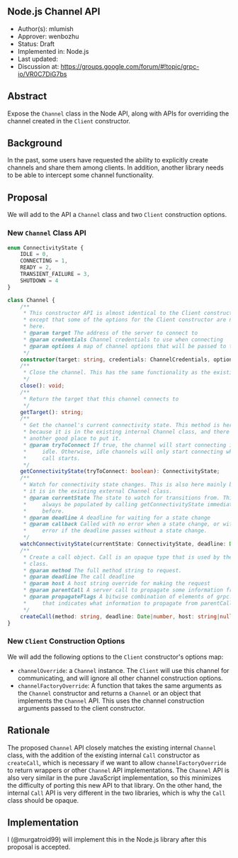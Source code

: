 Node.js Channel API
----
* Author(s): mlumish
* Approver: wenbozhu
* Status: Draft
* Implemented in: Node.js
* Last updated: 
* Discussion at: https://groups.google.com/forum/#!topic/grpc-io/VR0C7DiG7bs

## Abstract

Expose the `Channel` class in the Node API, along with APIs for overriding the channel created in the `Client` constructor.

## Background

In the past, some users have requested the ability to explicitly create channels and share them among clients. In addition, another library needs to be able to intercept some channel functionality.

## Proposal

We will add to the API a `Channel` class and two `Client` construction options.

### New `Channel` Class API

```ts
enum ConnectivityState {
    IDLE = 0,
    CONNECTING = 1,
    READY = 2,
    TRANSIENT_FAILURE = 3,
    SHUTDOWN = 4
}

class Channel {
    /**
     * This constructor API is almost identical to the Client constructor,
     * except that some of the options for the Client constructor are not valid
     * here.
     * @param target The address of the server to connect to
     * @param credentials Channel credentials to use when connecting
     * @param options A map of channel options that will be passed to the core
     */
    constructor(target: string, credentials: ChannelCredentials, options: ([key:string]: string|number));
    /**
     * Close the channel. This has the same functionality as the existing grpc.Client.prototype.close
     */
    close(): void;
    /**
     * Return the target that this channel connects to
     */
    getTarget(): string;
    /**
     * Get the channel's current connectivity state. This method is here mainly
     * because it is in the existing internal Channel class, and there isn't
     * another good place to put it.
     * @param tryToConnect If true, the channel will start connecting if it is
     *     idle. Otherwise, idle channels will only start connecting when a
     *     call starts.
     */
    getConnectivityState(tryToConnect: boolean): ConnectivityState;
    /**
     * Watch for connectivity state changes. This is also here mainly because
     * it is in the existing external Channel class.
     * @param currentState The state to watch for transitions from. This should
     *     always be populated by calling getConnectivityState immediately
     *     before.
     * @param deadline A deadline for waiting for a state change
     * @param callback Called with no error when a state change, or with an
     *     error if the deadline passes without a state change.
     */
    watchConnectivityState(currentState: ConnectivityState, deadline: Date|number, callback: (error?: Error) => void);
    /**
     * Create a call object. Call is an opaque type that is used by the Client
     * class.
     * @param method The full method string to request.
     * @param deadline The call deadline
     * @param host A host string override for making the request
     * @param parentCall A server call to propagate some information from
     * @param propagateFlags A bitwise combination of elements of grpc.propagate
     *     that indicates what information to propagate from parentCall.
     */
    createCall(method: string, deadline: Date|number, host: string|null, parentCall: Call|null, propagateFlags: number|null): Call;
}
```

### New `Client` Construction Options

We will add the following options to the `Client` constructor's options map:

 - `channelOverride`: a `Channel` instance. The `Client` will use this channel for communicating, and will ignore all other channel construction options.
 - `channelFactoryOverride`: A function that takes the same arguments as the `Channel` constructor and returns a `Channel` or an object that implements the `Channel` API. This uses the channel construction arguments passed to the client constructor.

## Rationale

The proposed `Channel` API closely matches the existing internal `Channel` class, with the addition of the existing internal `Call` constructor as `createCall`, which is necessary if we want to allow `channelFactoryOverride` to return wrappers or other `Channel` API implementations. The `Channel` API is also very similar in the pure JavaScript implementation, so this minimizes the difficulty of porting this new API to that library. On the other hand, the internal `Call` API is very different in the two libraries, which is why the `Call` class should be opaque.


## Implementation

I (@murgatroid99) will implement this in the Node.js library after this proposal is accepted.
